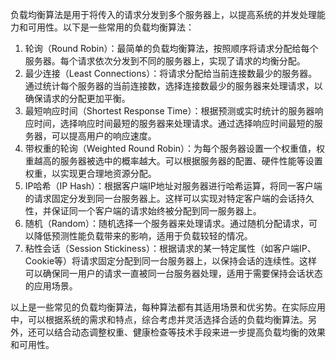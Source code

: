 负载均衡算法是用于将传入的请求分发到多个服务器上，以提高系统的并发处理能力和可用性。以下是一些常用的负载均衡算法：

1. 轮询（Round Robin）：最简单的负载均衡算法，按照顺序将请求分配给每个服务器。每个请求依次分发到不同的服务器上，实现了请求的均衡分配。
2. 最少连接（Least Connections）：将请求分配给当前连接数最少的服务器。通过统计每个服务器的当前连接数，选择连接数最少的服务器来处理请求，以确保请求的分配更加平衡。
3. 最短响应时间（Shortest Response Time）：根据预测或实时统计的服务器响应时间，选择响应时间最短的服务器来处理请求。通过选择响应时间最短的服务器，可以提高用户的响应速度。
4. 带权重的轮询（Weighted Round Robin）：为每个服务器设置一个权重值，权重越高的服务器被选中的概率越大。可以根据服务器的配置、硬件性能等设置权重，以实现更合理地资源分配。
5. IP哈希（IP Hash）：根据客户端IP地址对服务器进行哈希运算，将同一客户端的请求固定分发到同一台服务器上。这样可以实现对特定客户端的会话持久性，并保证同一个客户端的请求始终被分配到同一服务器上。
6. 随机（Random）：随机选择一个服务器来处理请求。通过随机分配请求，可以降低预测性能负载带来的影响，适用于负载较轻的情况。
7. 粘性会话（Session Stickiness）：根据请求的某一特定属性（如客户端IP、Cookie等）将请求固定分配到同一台服务器上，以保持会话的连续性。这样可以确保同一用户的请求一直被同一台服务器处理，适用于需要保持会话状态的应用场景。

以上是一些常见的负载均衡算法，每种算法都有其适用场景和优劣势。在实际应用中，可以根据系统的需求和特点，综合考虑并灵活选择合适的负载均衡算法。另外，还可以结合动态调整权重、健康检查等技术手段来进一步提高负载均衡的效果和可用性。

